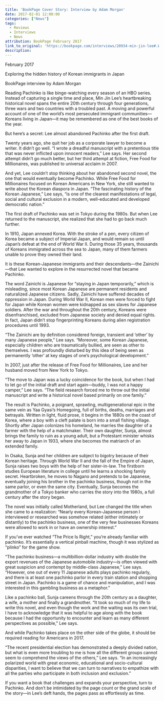 ```yaml
---
title: 'BookPage Cover Story: Interview by Adam Morgan'
date: 2017-02-01 12:00:00
categories: ["News"]
tags:
  - Reviews
  - Interviews
  - News
attribution: BookPage February 2017
link_to_original: 'https://bookpage.com/interviews/20934-min-jin-lee#.WJKPJ85OjE4'
description:
---
```



February 2017

Exploring the hidden history of Korean immigrants in Japan

BookPage interview by Adam Morgan

Reading Pachinko is like binge-watching every season of an HBO series. Instead of capturing a single time and place, Min Jin Lee’s heartbreaking historical novel spans the entire 20th century through four generations, three wars and two countries with a troubled past. A moving and powerful account of one of the world’s most persecuted immigrant communities—Koreans living in Japan—it may be remembered as one of the best books of the year.

But here’s a secret: Lee almost abandoned Pachinko after the first draft.

Twenty years ago, she quit her job as a corporate lawyer to become a writer. It didn’t go well. “I wrote a dreadful manuscript with a pretentious title that was never inflicted upon innocent readers,” Lee says. Her second attempt didn’t go much better, but her third attempt at fiction, Free Food for Millionaires, was published to universal acclaim in 2007.

And yet, Lee couldn’t stop thinking about her abandoned second novel, the one that would eventually become Pachinko. While Free Food for Millionaires focused on Korean Americans in New York, she still wanted to write about the Korean diaspora in Japan. “The fascinating history of the Korean Japanese,” Lee says, “is one of the clearest manifestations of legal, social and cultural exclusion in a modern, well-educated and developed democratic nation.”

The first draft of Pachinko was set in Tokyo during the 1980s. But when Lee returned to the manuscript, she realized that she had to go back much further.

In 1910, Japan annexed Korea. With the stroke of a pen, every citizen of Korea became a subject of Imperial Japan, and would remain so until Japan’s defeat at the end of World War II. During those 35 years, thousands of Koreans immigrated across the sea to Japan, many of them farmers unable to prove they owned their land.

It is these Korean-Japanese immigrants and their descendants—the Zainichi—that Lee wanted to explore in the resurrected novel that became Pachinko.

The word Zainichi is Japanese for “staying in Japan temporarily,” which is misleading, since most Korean Japanese are permanent residents and naturalized Japanese citizens. Sadly, Zainichi have suffered decades of oppression in Japan. During World War II, Korean men were forced to fight for Japan while Korean women were kidnapped as sex slaves for Japanese soldiers. After the war and throughout the 20th century, Koreans were disenfranchised, excluded from Japanese society and denied equal rights. In fact, Japan didn’t stop fingerprinting Koreans during alien registration procedures until 1993.

“The Zainichi are by definition considered foreign, transient and ‘other’ by many Japanese people,” Lee says. “Moreover, some Korean Japanese, especially children who are traumatically bullied, are seen as other to themselves. I was profoundly disturbed by this idea of being seen as permanently ‘other’ at key stages of one’s psychological development.”

In 2007, just after the release of Free Food for Millionaires, Lee and her husband moved from New York to Tokyo.

“The move to Japan was a lucky coincidence for the book, but when I had to let go of the initial draft and start again—buddy, I was not a happy camper,” Lee says. “The field research forced me to throw out the initial manuscript and write a historical novel based primarily on one family.”

The result is Pachinko, a poignant, sprawling, multigenerational epic in the same vein as Yaa Gyasi’s Homegoing, full of births, deaths, marriages and betrayals. Written in light, fluid prose, it begins in the 1880s on the coast of Korea, where a boy with a cleft palate is born into a small fishing village. Shortly after Japan colonizes his homeland, he marries the daughter of a farmer with the help of a matchmaker. Their own daughter, Sunja, almost brings the family to ruin as a young adult, but a Protestant minister whisks her away to Japan in 1933, where she becomes the matriarch of an extended family.

In Osaka, Sunja and her children are subject to bigotry because of their Korean heritage. Through World War II and the fall of the Empire of Japan, Sunja raises two boys with the help of her sister-in-law. The firstborn studies European literature in college until he learns a shocking family secret. Heartbroken, he moves to Nagano and pretends to be Japanese, eventually joining his brother in the pachinko business, though not in the same parlor, or even the same city. Eventually, Sunja becomes the grandmother of a Tokyo banker who carries the story into the 1980s, a full century after the story began.

The novel was initially called Motherland, but Lee changed the title when she came to a realization: “Nearly every Korean-Japanese person I interviewed or researched was somehow related (either intimately or distantly) to the pachinko business, one of the very few businesses Koreans were allowed to work in or have an ownership interest.”

If you’ve ever watched “The Price Is Right,” you’re already familiar with pachinko. It’s essentially a vertical pinball machine, though it was stylized as “plinko” for the game show.

“The pachinko business—a multibillion-dollar industry with double the export revenues of the Japanese automobile industry—is often viewed with great suspicion and contempt by middle-class Japanese,” Lee says. “However, one out of every 11 Japanese adults plays pachinko regularly, and there is at least one pachinko parlor in every train station and shopping street in Japan. Pachinko is a game of chance and manipulation, and I was interested in this gambling business as a metaphor.”

Like a pachinko ball, Sunja careens through the 20th century as a daughter, a wife, a mother and finally a grandmother. “It took so much of my life to write this novel, and even though the work and the waiting was its own trial, I have to acknowledge that it was helpful to age along with the book because I had the opportunity to encounter and learn as many different perspectives as possible,” Lee says.

And while Pachinko takes place on the other side of the globe, it should be required reading for Americans in 2017.

“The recent presidential election has demonstrated a deeply divided nation, but what is even more troubling to me is how all the different groups cannot seem to comprehend the views of the others,” Lee says. “In an increasingly polarized world with great economic, educational and socio-cultural disparities, I want to believe that we can turn to narratives to empathize with all the parties who participate in both inclusion and exclusion.”

If you want a book that challenges and expands your perspective, turn to Pachinko. And don’t be intimidated by the page count or the grand scale of the story—in Lee’s deft hands, the pages pass as effortlessly as time.